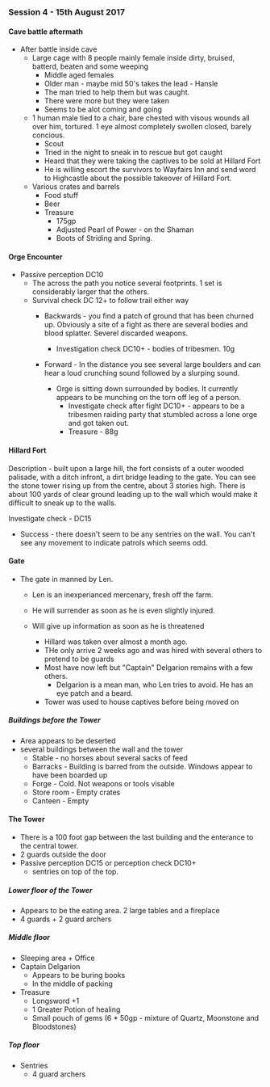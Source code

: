 ### Session 4 - 15th August 2017

#### Cave battle aftermath

  * After battle inside cave
    * Large cage with 8 people mainly female inside dirty, bruised, batterd, beaten and some weeping
      * Middle aged females
      * Older man - maybe mid 50's takes the lead - Hansle
      * The man tried to help them but was caught.
      * There were more but they were taken
      * Seems to be alot coming and going      
    * 1 human male tied to a chair, bare chested with visous wounds all over him, tortured. 1 eye almost completely swollen closed, barely concious.
      * Scout
      * Tried in the night to sneak in to rescue but got caught
      * Heard that they were taking the captives to be sold at Hillard Fort
      * He is willing escort the survivors to Wayfairs Inn and send word to Highcastle about the possible takeover of Hillard Fort.
    * Various crates and barrels  
      * Food stuff
      * Beer
      * Treasure
        * 175gp
        * Adjusted Pearl of Power - on the Shaman
        * Boots of Striding and Spring.
        
#### Orge Encounter
  
  * Passive perception DC10
    * The across the path you notice several footprints. 1 set is considerably larger that the others. 
    * Survival check DC 12+ to follow trail either way
      * Backwards - you find a patch of ground that has been churned up. Obviously a site of a fight as there are several bodies and blood splatter. Severel discarded weapons.
        * Investigation check DC10+ - bodies of tribesmen. 10g
        
      * Forward - In the distance you see several large boulders and can hear a loud crunching sound followed by a slurping sound.
        * Orge is sitting down surrounded by bodies. It currently appears to be munching on the torn off leg of a person.
          * Investigate check after fight DC10+ - appears to be a tribesmen raiding party that stumbled across a lone orge and got taken out.
          * Treasure - 88g
          
#### Hillard Fort

Description - built upon a large hill, the fort consists of a outer wooded palisade, with a ditch infront, a dirt bridge leading to the gate. You can see the stone tower rising up from the centre, about 3 stories high. There is about 100 yards of clear ground leading up to the wall which would make it difficult to sneak up to the walls.

Investigate check - DC15
  * Success - there doesn't seem to be any sentries on the wall. You can't see any movement to indicate patrols which seems odd.
      
#### Gate
  * The gate in manned by Len.
    * Len is an inexperianced mercenary, fresh off the farm.
    * He will surrender as soon as he is even slightly injured.
    * Will give up information as soon as he is threatened
    
       * Hillard was taken over almost a month ago. 
       * THe only arrive 2 weeks ago and was hired with several others to pretend to be guards
       * Most have now left but "Captain" Delgarion remains with a few others.
         * Delgarion is a mean man, who Len tries to avoid. He has an eye patch and a beard.
       * Tower was used to house captives before being moved on
       
##### Buildings before the Tower
* Area appears to be deserted
* several buildings between the wall and the tower
  * Stable - no horses about several sacks of feed
  * Barracks - Building is barred from the outside. Windows appear to have been boarded up
  * Forge - Cold. Not weapons or tools visable
  * Store room - Empty crates
  * Canteen - Empty

#### The Tower

* There is a 100 foot gap between the last building and the enterance to the central tower.
* 2 guards outside the door
* Passive perception DC15 or perception check DC10+
  * sentries on top of the top.
  

##### Lower floor of the Tower

* Appears to be the eating area. 2 large tables and a fireplace
* 4 guards + 2 guard archers

##### Middle floor 

* Sleeping area + Office
* Captain Delgarion
  * Appears to be buring books
  * In the middle of packing
* Treasure
  * Longsword +1
  * 1 Greater Potion of healing
  * Small pouch of gems (6 * 50gp - mixture of Quartz, Moonstone and Bloodstones)
  
##### Top floor

* Sentries
  * 4 guard archers

  
  



    
  
    
    
      
  
 
          
        




  

